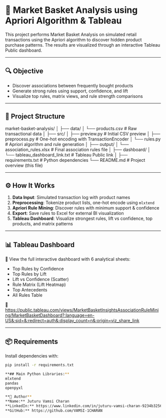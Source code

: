 # 🛒 Market Basket Analysis using Apriori Algorithm & Tableau

This project performs Market Basket Analysis on simulated retail transactions using the Apriori algorithm to discover hidden product purchase patterns. The results are visualized through an interactive Tableau Public dashboard.

---

## 🔍 Objective

- Discover associations between frequently bought products
- Generate strong rules using support, confidence, and lift
- Visualize top rules, matrix views, and rule strength comparisons

---

## 📁 Project Structure

market-basket-analysis/
│
├── data/
│ └── products.csv # Raw transactional data
│
├── src/
│ ├── preview.py # Initial CSV preview
│ ├── preprocess.py # One-hot encoding with TransactionEncoder
│ └── rules.py # Apriori algorithm and rule generation
│
├── output/
│ └── association_rules.xlsx # Final association rules file
│
├── dashboard/
│ └── tableau_dashboard_link.txt # Tableau Public link
│
├── requirements.txt # Python dependencies
└── README.md # Project overview (this file)


---

## ⚙️ How It Works

1. **Data Input**: Simulated transaction log with product names
2. **Preprocessing**: Tokenize product lists, one-hot encode using `mlxtend`
3. **Apriori Rule Mining**: Discover rules with minimum support & confidence
4. **Export**: Save rules to Excel for external BI visualization
5. **Tableau Dashboard**: Visualize strongest rules, lift vs confidence, top products, and matrix patterns

---

## 📊 Tableau Dashboard

🧠 View the full interactive dashboard with 6 analytical sheets:
- Top Rules by Confidence
- Top Rules by Lift
- Lift vs Confidence (Scatter)
- Rule Matrix (Lift Heatmap)
- Top Antecedents
- All Rules Table

🔗 https://public.tableau.com/views/MarketBasketInsightsAssociationRuleMining/MarketBasketDashboard?:language=en-US&:sid=&:redirect=auth&:display_count=n&:origin=viz_share_link

---

## 📦 Requirements

Install dependencies with:

```bash
pip install -r requirements.txt

**## Main Python Libraries:**
mlxtend
pandas
openpyxl

**📌 Author**
**Name:** Juturu Vamsi Charan
**LinkedIn:** https://www.linkedin.com/in/juturu-vamsi-charan-9234b3256/
**GitHub:** https://github.com/VAMSI-1CHARAN

